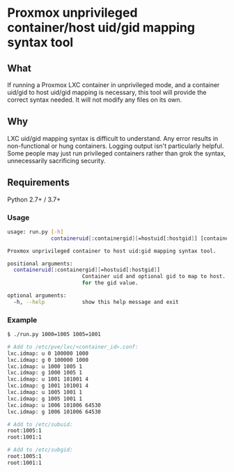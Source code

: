 # Proxmox unprivileged container/host uid/gid mapping syntax tool

## What

If running a Proxmox LXC container in unprivileged mode, and a container uid/gid to host uid/gid mapping is necessary, this tool will provide the correct syntax needed. It will not modify any files on its own.

## Why

LXC uid/gid mapping syntax is difficult to understand. Any error results in non-functional or hung containers. Logging output isn't particularly helpful. Some people may just run privileged containers rather than grok the syntax, unnecessarily sacrificing security.

## Requirements

Python 2.7+ / 3.7+

### Usage

```bash
usage: run.py [-h]
              containeruid[:containergid][=hostuid[:hostgid]] [containeruid[:containergid][=hostuid[:hostgid]] ...]

Proxmox unprivileged container to host uid:gid mapping syntax tool.

positional arguments:
  containeruid[:containergid][=hostuid[:hostgid]]
                        Container uid and optional gid to map to host. If a gid is not specified, the uid will be used
                        for the gid value.

optional arguments:
  -h, --help            show this help message and exit
```

### Example

```bash
$ ./run.py 1000=1005 1005=1001

# Add to /etc/pve/lxc/<container_id>.conf:
lxc.idmap: u 0 100000 1000
lxc.idmap: g 0 100000 1000
lxc.idmap: u 1000 1005 1
lxc.idmap: g 1000 1005 1
lxc.idmap: u 1001 101001 4
lxc.idmap: g 1001 101001 4
lxc.idmap: u 1005 1001 1
lxc.idmap: g 1005 1001 1
lxc.idmap: u 1006 101006 64530
lxc.idmap: g 1006 101006 64530

# Add to /etc/subuid:
root:1005:1
root:1001:1

# Add to /etc/subgid:
root:1005:1
root:1001:1
```
